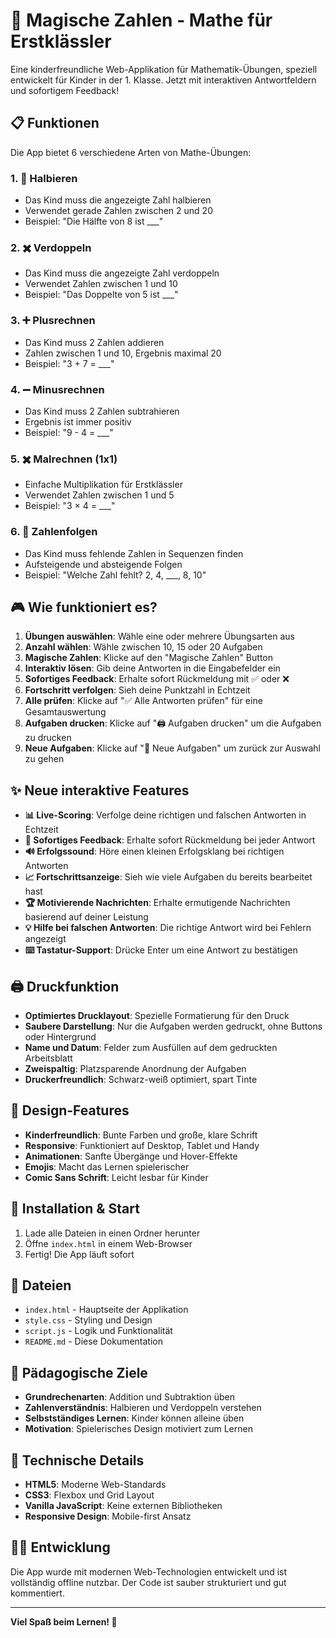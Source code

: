 # 🎯 Magische Zahlen - Mathe für Erstklässler

Eine kinderfreundliche Web-Applikation für Mathematik-Übungen, speziell entwickelt für Kinder in der 1. Klasse. Jetzt mit interaktiven Antwortfeldern und sofortigem Feedback!

## 📋 Funktionen

Die App bietet 6 verschiedene Arten von Mathe-Übungen:

### 1. 🔢 Halbieren
- Das Kind muss die angezeigte Zahl halbieren
- Verwendet gerade Zahlen zwischen 2 und 20
- Beispiel: "Die Hälfte von 8 ist ___"

### 2. ✖️ Verdoppeln
- Das Kind muss die angezeigte Zahl verdoppeln
- Verwendet Zahlen zwischen 1 und 10
- Beispiel: "Das Doppelte von 5 ist ___"

### 3. ➕ Plusrechnen
- Das Kind muss 2 Zahlen addieren
- Zahlen zwischen 1 und 10, Ergebnis maximal 20
- Beispiel: "3 + 7 = ___"

### 4. ➖ Minusrechnen
- Das Kind muss 2 Zahlen subtrahieren
- Ergebnis ist immer positiv
- Beispiel: "9 - 4 = ___"

### 5. ✖️ Malrechnen (1x1)
- Einfache Multiplikation für Erstklässler
- Verwendet Zahlen zwischen 1 und 5
- Beispiel: "3 × 4 = ___"

### 6. 🔢 Zahlenfolgen
- Das Kind muss fehlende Zahlen in Sequenzen finden
- Aufsteigende und absteigende Folgen
- Beispiel: "Welche Zahl fehlt? 2, 4, ___, 8, 10"

## 🎮 Wie funktioniert es?

1. **Übungen auswählen**: Wähle eine oder mehrere Übungsarten aus
2. **Anzahl wählen**: Wähle zwischen 10, 15 oder 20 Aufgaben
3. **Magische Zahlen**: Klicke auf den "Magische Zahlen" Button
4. **Interaktiv lösen**: Gib deine Antworten in die Eingabefelder ein
5. **Sofortiges Feedback**: Erhalte sofort Rückmeldung mit ✅ oder ❌
6. **Fortschritt verfolgen**: Sieh deine Punktzahl in Echtzeit
7. **Alle prüfen**: Klicke auf "✅ Alle Antworten prüfen" für eine Gesamtauswertung
8. **Aufgaben drucken**: Klicke auf "🖨️ Aufgaben drucken" um die Aufgaben zu drucken
9. **Neue Aufgaben**: Klicke auf "🎲 Neue Aufgaben" um zurück zur Auswahl zu gehen

## ✨ Neue interaktive Features

- **📊 Live-Scoring**: Verfolge deine richtigen und falschen Antworten in Echtzeit
- **🎯 Sofortiges Feedback**: Erhalte sofort Rückmeldung bei jeder Antwort
- **🔊 Erfolgssound**: Höre einen kleinen Erfolgsklang bei richtigen Antworten
- **📈 Fortschrittsanzeige**: Sieh wie viele Aufgaben du bereits bearbeitet hast
- **🏆 Motivierende Nachrichten**: Erhalte ermutigende Nachrichten basierend auf deiner Leistung
- **💡 Hilfe bei falschen Antworten**: Die richtige Antwort wird bei Fehlern angezeigt
- **⌨️ Tastatur-Support**: Drücke Enter um eine Antwort zu bestätigen

## 🖨️ Druckfunktion

- **Optimiertes Drucklayout**: Spezielle Formatierung für den Druck
- **Saubere Darstellung**: Nur die Aufgaben werden gedruckt, ohne Buttons oder Hintergrund
- **Name und Datum**: Felder zum Ausfüllen auf dem gedruckten Arbeitsblatt
- **Zweispaltig**: Platzsparende Anordnung der Aufgaben
- **Druckerfreundlich**: Schwarz-weiß optimiert, spart Tinte

## 🎨 Design-Features

- **Kinderfreundlich**: Bunte Farben und große, klare Schrift
- **Responsive**: Funktioniert auf Desktop, Tablet und Handy
- **Animationen**: Sanfte Übergänge und Hover-Effekte
- **Emojis**: Macht das Lernen spielerischer
- **Comic Sans Schrift**: Leicht lesbar für Kinder

## 🚀 Installation & Start

1. Lade alle Dateien in einen Ordner herunter
2. Öffne `index.html` in einem Web-Browser
3. Fertig! Die App läuft sofort

## 📁 Dateien

- `index.html` - Hauptseite der Applikation
- `style.css` - Styling und Design
- `script.js` - Logik und Funktionalität
- `README.md` - Diese Dokumentation

## 🎯 Pädagogische Ziele

- **Grundrechenarten**: Addition und Subtraktion üben
- **Zahlenverständnis**: Halbieren und Verdoppeln verstehen
- **Selbstständiges Lernen**: Kinder können alleine üben
- **Motivation**: Spielerisches Design motiviert zum Lernen

## 🔧 Technische Details

- **HTML5**: Moderne Web-Standards
- **CSS3**: Flexbox und Grid Layout
- **Vanilla JavaScript**: Keine externen Bibliotheken
- **Responsive Design**: Mobile-first Ansatz

## 👨‍💻 Entwicklung

Die App wurde mit modernen Web-Technologien entwickelt und ist vollständig offline nutzbar. Der Code ist sauber strukturiert und gut kommentiert.

---

**Viel Spaß beim Lernen! 🎉**
